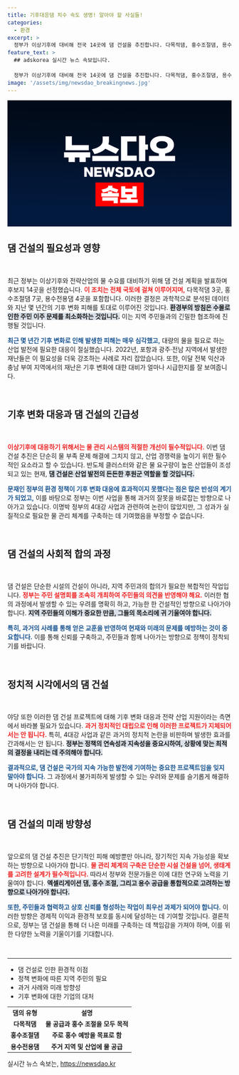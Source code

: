 ```yaml
---
title: 기후대응댐 치수 속도 생명! 알아야 할 사실들!
categories:
  - 환경
excerpt: >
  정부가 이상기후에 대비해 전국 14곳에 댐 건설을 추진합니다. 다목적댐, 홍수조절댐, 용수전용댐 등 다양한 형태로 기후 변화와 산업 수요를 동시에 해결하는 획기적 결정에 주목하세요!
feature_text: >
  ## adskorea 실시간 뉴스 속보입니다.

  정부가 이상기후에 대비해 전국 14곳에 댐 건설을 추진합니다. 다목적댐, 홍수조절댐, 용수전용댐 등 다양한 형태로 기후 변화와 산업 수요를 동시에 해결하는 획기적 결정에 주목하세요!
image: '/assets/img/newsdao_breakingnews.jpg'
---
```


<p><img src="/assets/img/newsdao_breakingnews.jpg" alt="adskorea 속보" /></p>

<h2 data-ke-size="size26">댐 건설의 필요성과 영향</h2>

<p data-ke-size="size16">&nbsp;</p>

<p>최근 정부는 이상기후와 전략산업의 물 수요를 대비하기 위해 댐 건설 계획을 발표하며 후보지 14곳을 선정했습니다. <b><span style="color: #ee2323;">이 조치는 전체 국토에 걸쳐 이루어지며,</span></b> 다목적댐 3곳, 홍수조절댐 7곳, 용수전용댐 4곳을 포함합니다. 이러한 결정은 과학적으로 분석된 데이터와 지난 몇 년간의 기후 변화 피해를 토대로 이루어진 것입니다. <b><span style="background-color: #21538527;">환경부의 방침은 수몰로 인한 주민 이주 문제를 최소화하는 것입니다.</span></b> 이는 지역 주민들과의 긴밀한 협조하에 진행될 것입니다. </p>

<p><b><span style="color: #1a5490;">최근 몇 년간 기후 변화로 인해 발생한 피해는 매우 심각했고,</span></b> 대량의 물을 필요로 하는 산업 발전에 필요한 대응이 절실했습니다. 2022년, 포항과 광주·전남 지역에서 발생한 재난들은 이 필요성을 더욱 강조하는 사례로 자리 잡았습니다. 또한, 이달 전북 익산과 충남 부여 지역에서의 재난은 기후 변화에 대한 대비가 얼마나 시급한지를 잘 보여줍니다. </p>

<p><br></p>

<h2 data-ke-size="size26">기후 변화 대응과 댐 건설의 긴급성</h2>

<p data-ke-size="size16">&nbsp;</p>

<p><b><span style="color: #ee2323;">이상기후에 대응하기 위해서는 물 관리 시스템의 적절한 개선이 필수적입니다.</span></b> 이번 댐 건설 추진은 단순히 물 부족 문제 해결에 그치지 않고, 산업 경쟁력을 높이기 위한 필수적인 요소라고 할 수 있습니다. 반도체 클러스터와 같은 물 요구량이 높은 산업들이 조성되고 있는 현재, <b><span style="background-color: #21538527;">댐 건설은 산업 발전의 든든한 후원군 역할을 할 것입니다.</span></b> </p>

<p><b><span style="color: #1a5490;">문재인 정부의 환경 정책이 기후 변화 대응에 효과적이지 못했다는 점은 많은 반성의 계기가 되었고,</span></b> 이를 바탕으로 정부는 이번 사업을 통해 과거의 잘못을 바로잡는 방향으로 나아가고 있습니다. 이명박 정부의 4대강 사업과 관련하여 논란이 많았지만, 그 성과가 실질적으로 필요한 물 관리 체계를 구축하는 데 기여했음을 부정할 수 없습니다.</p>

<p><br></p>

<h2 data-ke-size="size26">댐 건설의 사회적 합의 과정</h2>

<p data-ke-size="size16">&nbsp;</p>

<p>댐 건설은 단순한 시설의 건설이 아니라, 지역 주민과의 합의가 필요한 복합적인 작업입니다. <b><span style="color: #ee2323;">정부는 주민 설명회를 조속히 개최하여 주민들의 의견을 반영해야 해요.</span></b> 이러한 협의 과정에서 발생할 수 있는 우려를 명확히 하고, 가능한 한 건설적인 방향으로 나아가야합니다. <b><span style="background-color: #21538527;">지역 주민들의 이해가 중요한 만큼, 그들의 목소리에 귀 기울여야 합니다.</span></b> </p>

<p><b><span style="color: #1a5490;">특히, 과거의 사례를 통해 얻은 교훈을 반영하여 현재와 미래의 문제를 예방하는 것이 중요합니다.</span></b> 이를 통해 신뢰를 구축하고, 주민들과 함께 나아가는 방향으로 정책이 정착되기를 바랍니다. </p>

<p><br></p>

<h2 data-ke-size="size26">정치적 시각에서의 댐 건설</h2>

<p data-ke-size="size16">&nbsp;</p>

<p>야당 또한 이러한 댐 건설 프로젝트에 대해 기후 변화 대응과 전략 산업 지원이라는 측면에서 바라볼 필요가 있습니다. <b><span style="color: #ee2323;">과거 정치적인 대립으로 인해 이러한 프로젝트가 지체되어서는 안 됩니다.</span></b> 특히, 4대강 사업과 같은 과거의 정치적 논란을 비판하며 발생한 효과를 간과해서는 안 됩니다. <b><span style="background-color: #21538527;">정부는 정책의 연속성과 지속성을 중요시하여, 상황에 맞는 최적의 결정을 내리는 데 주의해야 합니다.</span></b> </p>

<p><b><span style="color: #1a5490;">결과적으로, 댐 건설은 국가의 지속 가능한 발전에 기여하는 중요한 프로젝트임을 잊지 말아야 합니다.</span></b> 그 과정에서 불가피하게 발생할 수 있는 우려와 문제를 슬기롭게 해결하며 나아가야 합니다. </p>

<p><br></p>

<h2 data-ke-size="size26">댐 건설의 미래 방향성</h2>

<p data-ke-size="size16">&nbsp;</p>

<p>앞으로의 댐 건설 추진은 단기적인 피해 예방뿐만 아니라, 장기적인 지속 가능성을 확보하는 방향으로 나아가야 합니다. <b><span style="color: #ee2323;">물 관리 체계의 구축은 단순한 시설 건설을 넘어, 생태계를 고려한 설계가 필수적입니다.</span></b> 따라서 정부와 전문가들은 이에 대한 연구와 노력을 기울여야 합니다. <b><span style="background-color: #21538527;">엑셀리게이션 댐, 홍수 조절, 그리고 용수 공급을 통합적으로 고려하는 방향으로 나아가야 합니다.</span></b> </p>

<p><b><span style="color: #1a5490;">또한, 주민들과 협력하고 상호 신뢰를 형성하는 작업이 최우선 과제가 되어야 합니다.</span></b> 이러한 방향은 경제적 이익과 환경적 보호를 동시에 달성하는 데 기여할 것입니다. 결론적으로, 정부는 댐 건설을 통해 더 나은 미래를 구축하는 데 책임감을 가져야 하며, 이를 위한 다양한 노력을 기울이기를 기대합니다. </p>

<p><br></p>

<hr>

<ul>
  <li>댐 건설로 인한 환경적 이점</li>
  <li>정책 변화에 따른 지역 주민의 필요</li>
  <li>과거 사례와 미래 방향성</li>
  <li>기후 변화에 대한 기업의 대처</li>
</ul>

<table style="width: 100%; border-collapse: collapse;">
  <tr>
    <td style="text-align: center; height: 17px;"><b>댐의 유형</b></td>
    <td style="text-align: center; height: 17px;"><b>설명</b></td>
  </tr>
  <tr>
    <td style="text-align: center; height: 17px;"><b>다목적댐</b></td>
    <td style="text-align: center; height: 17px;"><b>물 공급과 홍수 조절을 모두 목적</b></td>
  </tr>
  <tr>
    <td style="text-align: center; height: 17px;"><b>홍수조절댐</b></td>
    <td style="text-align: center; height: 17px;"><b>주로 홍수 예방을 목표로 함</b></td>
  </tr>
  <tr>
    <td style="text-align: center; height: 17px;"><b>용수전용댐</b></td>
    <td style="text-align: center; height: 17px;"><b>주거 지역 및 산업에 물 공급</b></td>
  </tr>
</table>
실시간 뉴스 속보는, <a href="https://newsdao.kr" rel="dofollow">https://newsdao.kr</a>


